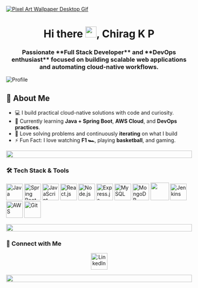 [![Pixel Art Wallpaper Desktop Gif](https://github.com/user-attachments/assets/68b05b87-a235-4916-82e3-b3d8bfa59896)
]()
<h1 align="center">Hi there <img src="https://media.giphy.com/media/hvRJCLFzcasrR4ia7z/giphy.gif" width="30px" />, Chirag K P</h1>
<h3 align="center">Passionate **Full Stack Developer** and **DevOps enthusiast** focused on building scalable web applications and automating cloud-native workflows.</h3>

<p align="left"> <img src="https://komarev.com/ghpvc/?username=chiragkp06&label=Profile%20views&color=0e75b6&style=flat" alt="Profile" /> </p>

## 🚀 About Me
* 💻 I build practical cloud-native solutions with code and curiosity.
* 🌱 Currently learning **Java + Spring Boot**, **AWS Cloud**, and **DevOps practices**.
* 🔁 Love solving problems and continuously **iterating** on what I build
* ⚡ Fun Fact: I love watching **F1 🏎️**, playing **basketball**, and gaming.

<div align="left">
  <img src="https://i.imgur.com/dBaSKWF.gif" height="20" width="100%">
</div>


### 🛠️ Tech Stack & Tools
<p align="left">
  <img src="https://img.icons8.com/color/48/java-coffee-cup-logo--v1.png" height="45" width="45" title="Java"/>
  <img src="https://img.icons8.com/color/48/spring-logo.png" height="45" width="45" title="Spring Boot"/>
  <img src="https://img.icons8.com/color/48/javascript--v1.png" height="45" width="45" title="JavaScript"/>
  <img src="https://img.icons8.com/color/48/react-native.png" height="45" width="45" title="React.js"/>
  <img src="https://img.icons8.com/color/48/nodejs.png" height="45" width="45" title="Node.js"/>
  <img src="https://upload.wikimedia.org/wikipedia/commons/6/64/Expressjs.png" height="45" title="Express.js" />
  <img src="https://img.icons8.com/color/48/mysql-logo.png" height="45" width="45" title="MySQL"/>
  <img src="https://img.icons8.com/color/48/mongodb.png" height="45" width="45" title="MongoDB"/>
  <img src="https://img.icons8.com/?size=96&id=22813&format=png" width="50" height="48"  />
  <img src="https://img.icons8.com/color/48/jenkins.png" height="45" width="45" title="Jenkins"/>
  <img src="https://img.icons8.com/color/48/amazon-web-services.png" height="45" width="45" title="AWS"/>
  <img src="https://img.icons8.com/color/48/git.png" height="45" width="45" title="Git"/>
</p>

<div align="left">
  <img src="https://i.imgur.com/dBaSKWF.gif" height="20" width="100%">
</div>

### 🔗 Connect with Me
<p align="center">
  <a href="https://linkedin.com/in/chirag-kp" target="_blank">
    <img src="https://img.icons8.com/color/48/linkedin.png" height="45" width="45" alt="LinkedIn"/>
  </a>
</p>

<div align="left">
  <img src="https://i.imgur.com/dBaSKWF.gif" height="20" width="100%">
</div>

